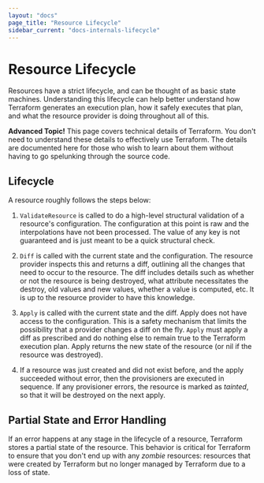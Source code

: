 ```yaml
---
layout: "docs"
page_title: "Resource Lifecycle"
sidebar_current: "docs-internals-lifecycle"
---
```


# Resource Lifecycle

Resources have a strict lifecycle, and can be thought of as basic
state machines. Understanding this lifecycle can help better understand
how Terraform generates an execution plan, how it safely executes that
plan, and what the resource provider is doing throughout all of this.

<div class="alert alert-block alert-warning">
<strong>Advanced Topic!</strong> This page covers technical details
of Terraform. You don't need to understand these details to
effectively use Terraform. The details are documented here for
those who wish to learn about them without having to go
spelunking through the source code.
</div>

## Lifecycle

A resource roughly follows the steps below:

  1. `ValidateResource` is called to do a high-level structural
     validation of a resource's configuration. The configuration
     at this point is raw and the interpolations have not been processed.
     The value of any key is not guaranteed and is just meant to be
     a quick structural check.

  1. `Diff` is called with the current state and the configuration.
     The resource provider inspects this and returns a diff, outlining
     all the changes that need to occur to the resource. The diff includes
     details such as whether or not the resource is being destroyed, what
     attribute necessitates the destroy, old values and new values, whether
     a value is computed, etc. It is up to the resource provider to
     have this knowledge.

  1. `Apply` is called with the current state and the diff. Apply does
     not have access to the configuration. This is a safety mechanism
     that limits the possibility that a provider changes a diff on the
     fly. `Apply` must apply a diff as prescribed and do nothing else
     to remain true to the Terraform execution plan. Apply returns the
     new state of the resource (or nil if the resource was destroyed).

  1. If a resource was just created and did not exist before, and the
     apply succeeded without error, then the provisioners are executed
     in sequence. If any provisioner errors, the resource is marked as
     _tainted_, so that it will be destroyed on the next apply.

## Partial State and Error Handling

If an error happens at any stage in the lifecycle of a resource,
Terraform stores a partial state of the resource. This behavior is
critical for Terraform to ensure that you don't end up with any
_zombie_ resources: resources that were created by Terraform but
no longer managed by Terraform due to a loss of state.
